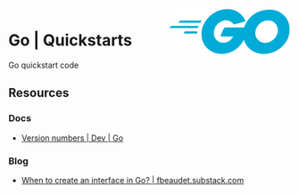 <img src="assets/Go_Logo_Blue.svg" alt="Go lang logo" style="width: 215px;" align="right">

# Go | Quickstarts
Go quickstart code

## Resources
### Docs
- [Version numbers | Dev | Go](https://go.dev/doc/modules/version-numbers)
### Blog
- [When to create an interface in Go? | fbeaudet.substack.com](https://fbeaudet.substack.com/p/when-to-create-an-interface-in-go)
